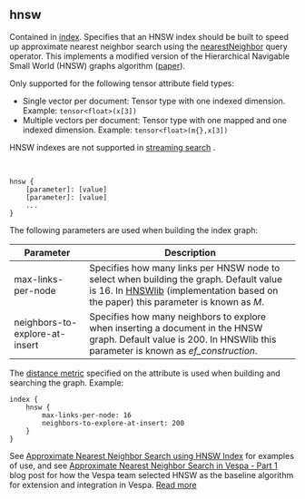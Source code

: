 ## hnsw

Contained in [index](https://docs.vespa.ai/en/reference/schema-reference.html#index). Specifies that an HNSW index should be built to speed up approximate nearest neighbor search using the [nearestNeighbor](https://docs.vespa.ai/en/reference/query-language-reference.html#nearestneighbor) query operator. This implements a modified version of the Hierarchical Navigable Small World (HNSW) graphs algorithm ([paper](https://arxiv.org/abs/1603.09320)).

Only supported for the following tensor attribute field types:

* Single vector per document: Tensor type with one indexed dimension. Example: `tensor<float>(x[3])`
* Multiple vectors per document: Tensor type with one mapped and one indexed dimension. Example: `tensor<float>(m{},x[3])`

HNSW indexes are not supported in [streaming search](https://docs.vespa.ai/en/streaming-search.html#differences-in-streaming-search) .

<br />

```
hnsw {
    [parameter]: [value]
    [parameter]: [value]
    ...
}
```

The following parameters are used when building the index graph:

|           Parameter            |                                                                                                                  Description                                                                                                                  |
|--------------------------------|-----------------------------------------------------------------------------------------------------------------------------------------------------------------------------------------------------------------------------------------------|
| max-links-per-node             | Specifies how many links per HNSW node to select when building the graph. Default value is 16. In [HNSWlib](https://github.com/nmslib/hnswlib/blob/master/ALGO_PARAMS.md) (implementation based on the paper) this parameter is known as *M*. |
| neighbors-to-explore-at-insert | Specifies how many neighbors to explore when inserting a document in the HNSW graph. Default value is 200. In HNSWlib this parameter is known as *ef_construction*.                                                                           |

The [distance metric](https://docs.vespa.ai/en/reference/schema-reference.html#distance-metric) specified on the attribute is used when building and searching the graph. Example:

```
index {
    hnsw {
        max-links-per-node: 16
        neighbors-to-explore-at-insert: 200
    }
}
```

See [Approximate Nearest Neighbor Search using HNSW Index](https://docs.vespa.ai/en/approximate-nn-hnsw.html) for examples of use, and see [Approximate Nearest Neighbor Search in Vespa - Part 1](https://blog.vespa.ai/approximate-nearest-neighbor-search-in-vespa-part-1/) blog post for how the Vespa team selected HNSW as the baseline algorithm for extension and integration in Vespa.
[Read more](https://docs.vespa.ai/en/reference/schema-reference.html#index-hnsw)
